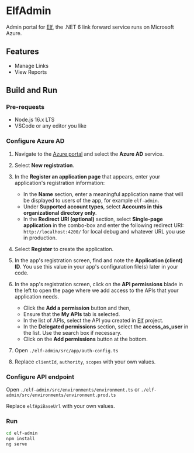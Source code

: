 # ElfAdmin

Admin portal for [Elf](https://github.com/EdiWang/Elf), the .NET 6 link forward service runs on Microsoft Azure.

## Features

- Manage Links
- View Reports

## Build and Run

### Pre-requests

- Node.js 16.x LTS
- VSCode or any editor you like
 
### Configure Azure AD

1. Navigate to the [Azure portal](https://portal.azure.com) and select the **Azure AD** service.
2. Select **New registration**.
3. In the **Register an application page** that appears, enter your application's registration information:
   - In the **Name** section, enter a meaningful application name that will be displayed to users of the app, for example `elf-admin`.
   - Under **Supported account types**, select **Accounts in this organizational directory only**.
   - In the **Redirect URI (optional)** section, select **Single-page application** in the combo-box and enter the following redirect URI: `http://localhost:4200/` for local debug and whatever URL you use in production.
4. Select **Register** to create the application.
5. In the app's registration screen, find and note the **Application (client) ID**. You use this value in your app's configuration file(s) later in your code.
6. In the app's registration screen, click on the **API permissions** blade in the left to open the page where we add access to the APIs that your application needs.
   - Click the **Add a permission** button and then,
   - Ensure that the **My APIs** tab is selected.
   - In the list of APIs, select the API you created in [Elf](https://github.com/EdiWang/Elf) project.
   - In the **Delegated permissions** section, select the **access_as_user** in the list. Use the search box if necessary.
   - Click on the **Add permissions** button at the bottom.

7. Open `./elf-admin/src/app/auth-config.ts`

8. Replace `clientId`, `authority`, `scopes` with your own values.

### Configure API endpoint

Open `./elf-admin/src/environments/environment.ts` or `./elf-admin/src/environments/environment.prod.ts`

Replace `elfApiBaseUrl` with your own values.

### Run

```bash
cd elf-admin
npm install
ng serve
```
